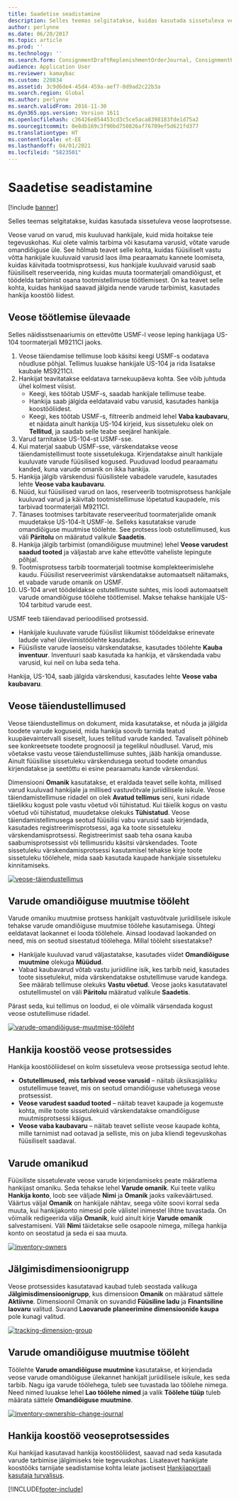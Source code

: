 ```yaml
---
title: Saadetise seadistamine
description: Selles teemas selgitatakse, kuidas kasutada sissetuleva veose laoprotsesse.
author: perlynne
ms.date: 06/20/2017
ms.topic: article
ms.prod: ''
ms.technology: ''
ms.search.form: ConsignmentDraftReplenishmentOrderJournal, ConsignmentProductReceiptLines, ConsignmentReplenishmentOrder, ConsignmentVendorPortalOnHand, InventJournalOwnershipChange, InventOnHandItemListPage, PurchTable, PurchTablePart, PurchVendorPortalConfirmedOrders, DirPartyTable, EcoResTrackingDimensionGroup, InventJournalName, InventOwner, InventTableInventoryDimensionGroups, VendTable
audience: Application User
ms.reviewer: kamaybac
ms.custom: 220834
ms.assetid: 3c9d6de4-45d4-459a-aef7-0d9ad2c22b3a
ms.search.region: Global
ms.author: perlynne
ms.search.validFrom: 2016-11-30
ms.dyn365.ops.version: Version 1611
ms.openlocfilehash: c36426e854453cd3c5ce5aca8398183fde1d75a2
ms.sourcegitcommit: 0e8db169c3f90bd750826af76709ef5d621fd377
ms.translationtype: HT
ms.contentlocale: et-EE
ms.lasthandoff: 04/01/2021
ms.locfileid: "5823501"
---
```

# <a name="set-up-consignment"></a>Saadetise seadistamine

[!include [banner](../includes/banner.md)]

Selles teemas selgitatakse, kuidas kasutada sissetuleva veose laoprotsesse.

Veose varud on varud, mis kuuluvad hankijale, kuid mida hoitakse teie tegevuskohas. Kui olete valmis tarbima või kasutama varusid, võtate varude omandiõiguse üle. See hõlmab teavet selle kohta, kuidas füüsiliselt vastu võtta hankijale kuuluvaid varusid laos ilma pearaamatu kannete loomiseta, kuidas käivitada tootmisprotsessi, kus hankijale kuuluvaid varusid saab füüsiliselt reserveerida, ning kuidas muuta toormaterjali omandiõigust, et töödelda tarbimist osana tootmistellimuse töötlemisest. On ka teavet selle kohta, kuidas hankijad saavad jälgida nende varude tarbimist, kasutades hankija koostöö liidest. 

## <a name="overview-of-the-consignment-process"></a>Veose töötlemise ülevaade
Selles näidisstsenaariumis on ettevõtte USMF-l veose leping hankijaga US-104 toormaterjali M9211CI jaoks.

1.  Veose täiendamise tellimuse loob käsitsi keegi USMF-s oodatava nõudluse põhjal. Tellimus luuakse hankijale US-104 ja rida lisatakse kaubale MS9211CI.
2.  Hankijat teavitatakse eeldatava tarnekuupäeva kohta. See võib juhtuda ühel kolmest viisist.
    -   Keegi, kes töötab USMF-s, saadab hankijale tellimuse teabe.
    -   Hankija saab jälgida eeldatavaid vabu varusid, kasutades hankija koostööliidest.
    -   Keegi, kes töötab USMF-s, filtreerib andmeid lehel **Vaba kaubavaru**, et näidata ainult hankija US-104 kirjeid, kus sissetuleku olek on **Tellitud**, ja saadab selle teabe seejärel hankijale.
3.  Varud tarnitakse US-104-st USMF-sse.
4.  Kui materjal saabub USMF-sse, värskendatakse veose täiendamistellimust toote sissetulekuga. Kirjendatakse ainult hankijale kuuluvate varude füüsilised kogused. Puuduvad loodud pearaamatu kanded, kuna varude omanik on ikka hankija.
5.  Hankija jälgib värskendusi füüsilistele vabadele varudele, kasutades lehte **Veose vaba kaubavaru**.
6.  Nüüd, kui füüsilised varud on laos, reserveerib tootmisprotsess hankijale kuuluvad varud ja käivitab tootmistellimuse lõpetatud kaupadele, mis tarbivad toormaterjali M9211CI.
7.  Tänases tootmises tarbitavate reserveeritud toormaterjalide omanik muudetakse US-104-lt USMF-le. Selleks kasutatakse varude omandiõiguse muutmise töölehte. See protsess loob ostutellimused, kus väli **Päritolu** on määratud valikule **Saadetis**.
8.  Hankija jälgib tarbimist (omandiõiguse muutmine) lehel **Veose varudest saadud tooted** ja väljastab arve kahe ettevõtte vaheliste lepingute põhjal.
9.  Tootmisprotsess tarbib toormaterjali tootmise komplekteerimislehe kaudu. Füüsilist reserveerimist värskendatakse automaatselt näitamaks, et vabade varude omanik on USMF.
10. US-104 arvet töödeldakse ostutellimuste suhtes, mis loodi automaatselt varude omandiõiguse töölehe töötlemisel. Makse tehakse hankijale US-104 tarbitud varude eest.

USMF teeb täiendavad perioodilised protsessid.

-   Hankijale kuuluvate varude füüsilist liikumist töödeldakse erinevate ladude vahel üleviimistöölehte kasutades.
-   Füüsiliste varude laoseisu värskendatakse, kasutades töölehte **Kauba inventuur**. Inventuuri saab kasutada ka hankija, et värskendada vabu varusid, kui neil on luba seda teha.

Hankija, US-104, saab jälgida värskendusi, kasutades lehte **Veose vaba kaubavaru**.

## <a name="consignment-replenishment-orders"></a>Veose täiendustellimused
Veose täiendustellimus on dokument, mida kasutatakse, et nõuda ja jälgida toodete varude koguseid, mida hankija soovib tarnida teatud kuupäevaintervalli siseselt, luues tellitud varude kanded. Tavaliselt põhineb see konkreetsete toodete prognoosil ja tegelikul nõudlusel. Varud, mis võetakse vastu veose täiendustellimuse suhtes, jääb hankija omandusse. Ainult füüsilise sissetuleku värskendusega seotud toodete omandus kirjendatakse ja seetõttu ei esine pearaamatu kande värskendusi. 

Dimensiooni **Omanik** kasutatakse, et eraldada teavet selle kohta, millised varud kuuluvad hankijale ja millised vastuvõtvale juriidilisele isikule. Veose täiendamistellimuse ridadel on olek **Avatud tellimus** seni, kuni ridade täielikku kogust pole vastu võetud või tühistatud. Kui täielik kogus on vastu võetud või tühistatud, muudetakse olekuks **Tühistatud**. Veose täiendamistellimusega seotud füüsilisi vabu varusid saab kirjendada, kasutades registreerimisprotsessi, aga ka toote sissetuleku värskendamisprotsessi. Registreerimist saab teha osana kauba saabumisprotsessist või tellimusridu käsitsi värskendades. Toote sissetuleku värskendamisprotsessi kasutamisel tehakse kirje toote sissetuleku töölehele, mida saab kasutada kaupade hankijale sissetuleku kinnitamiseks.

[![veose-täiendustellimus](./media/consignment-replenishment-order.png)](./media/consignment-replenishment-order.png)

## <a name="inventory-ownership-change-journal"></a>Varude omandiõiguse muutmise tööleht
Varude omaniku muutmise protsess hankijalt vastuvõtvale juriidilisele isikule tehakse varude omandiõiguse muutmise töölehe kasutamisega. Ühtegi eeldatavat laokannet ei looda töölehele. Ainsad loodavad laokanded on need, mis on seotud sisestatud töölehega. Millal tööleht sisestatakse?

-   Hankijale kuuluvad varud väljastatakse, kasutades viidet **Omandiõiguse muutmine** olekuga **Müüdud**.
-   Vabad kaubavarud võtab vastu juriidiline isik, kes tarbib neid, kasutades toote sissetulekut, mida värskendatakse ostutellimuse varude kandega. See määrab tellimuse olekuks **Vastu võetud**. Veose jaoks kasutatavatel ostutellimustel on väli **Päritolu** määratud valikule **Saadetis**.

Pärast seda, kui tellimus on loodud, ei ole võimalik värsendada kogust veose ostutellimuse ridadel.

[![varude-omandiõiguse-muutmise-tööleht](./media/inventory-ownership-change-journal.png)](./media/inventory-ownership-change-journal.png)

## <a name="vendor-collaboration-in-consignment-processes"></a>Hankija koostöö veose protsessides
Hankija koostööliidesel on kolm sissetuleva veose protsessiga seotud lehte.

-   **Ostutellimused,** **mis tarbivad veose varusid** – näitab üksikasjalikku ostutellimuse teavet, mis on seotud omandiõiguse vahetusega veose protsessist.
-   **Veose varudest saadud tooted** – näitab teavet kaupade ja kogemuste kohta, mille toote sissetulekuid värskendatakse omandiõiguse muutmisprotsessi käigus.
-   **Veose vaba kaubavaru** – näitab teavet selliste veose kaupade kohta, mille tarnimist nad ootavad ja selliste, mis on juba kliendi tegevuskohas füüsiliselt saadaval.

## <a name="inventory-owners"></a>Varude omanikud
Füüsiliste sissetulevate veose varude kirjendamiseks peate määratlema hankijast omaniku. Seda tehakse lehel **Varude omanik**. Kui teete valiku **Hankija konto**, loob see väljade **Nimi** ja **Omanik** jaoks vaikeväärtused. Väärtus väljal **Omanik** on hankijale nähtav, seega võite soovi korral seda muuta, kui hankijakonto nimesid pole välistel inimestel lihtne tuvastada. On võimalik redigeerida välja **Omanik**, kuid ainult kirje **Varude omanik** salvestamiseni. Väli **Nimi** täidetakse selle osapoole nimega, millega hankija konto on seostatud ja seda ei saa muuta.

[![inventory-owners](./media/inventory-owners.png)](./media/inventory-owners.png)

## <a name="tracking-dimension-group"></a>Jälgimisdimensioonigrupp
Veose protsessides kasutatavad kaubad tuleb seostada valikuga **Jälgimisdimensioonigrupp**, kus dimensioon **Omanik** on määratud sättele **Aktiivne**. Dimensioonil Omanik on suvandid **Füüsiline ladu** ja **Finantsiline laovaru** valitud. Suvand **Laovarude planeerimine dimensioonide kaupa** pole kunagi valitud.

[![tracking-dimension-group](./media/tracking-dimension-group.png)](./media/tracking-dimension-group.png)

## <a name="inventory-ownership-change-journal"></a>Varude omandiõiguse muutmise tööleht
Töölehte **Varude omandiõiguse muutmine** kasutatakse, et kirjendada veose varude omandiõiguse ülekannet hankijalt juriidilisele isikule, kes seda tarbib. Nagu iga varude töölehega, tuleb see tuvastada lao töölehe nimega. Need nimed luuakse lehel **Lao töölehe nimed** ja valik **Töölehe tüüp** tuleb määrata sättele **Omandiõiguse muutmine**.

[![inventory-ownership-change-journal](./media/inventory-ownership-change-journal.png)](./media/inventory-ownership-change-journal.png)

## <a name="vendor-collaboration-in-consignment-processes"></a>Hankija koostöö veoseprotsessides
Kui hankijad kasutavad hankija koostööliidest, saavad nad seda kasutada varude tarbimise jälgimiseks teie tegevuskohas. Lisateavet hankijate koostööks tarnijate seadistamise kohta leiate jaotisest [Hankijaportaali kasutaja turvalisus](../procurement/configure-security-vendor-portal-users.md).







[!INCLUDE[footer-include](../../includes/footer-banner.md)]